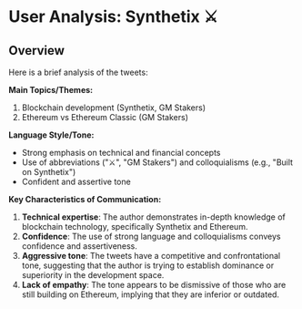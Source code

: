 # User Analysis: Synthetix ⚔️

## Overview

Here is a brief analysis of the tweets:

**Main Topics/Themes:**

1. Blockchain development (Synthetix, GM Stakers)
2. Ethereum vs Ethereum Classic (GM Stakers)

**Language Style/Tone:**

- Strong emphasis on technical and financial concepts
- Use of abbreviations ("⚔️", "GM Stakers") and colloquialisms (e.g., "Built on Synthetix")
- Confident and assertive tone

**Key Characteristics of Communication:**

1. **Technical expertise**: The author demonstrates in-depth knowledge of blockchain technology, specifically Synthetix and Ethereum.
2. **Confidence**: The use of strong language and colloquialisms conveys confidence and assertiveness.
3. **Aggressive tone**: The tweets have a competitive and confrontational tone, suggesting that the author is trying to establish dominance or superiority in the development space.
4. **Lack of empathy**: The tone appears to be dismissive of those who are still building on Ethereum, implying that they are inferior or outdated.